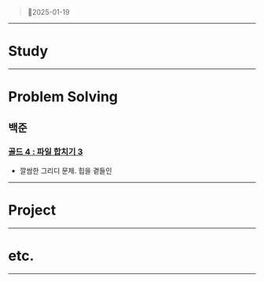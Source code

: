 > 🙁2025-01-19
> 

---

# Study

---

# Problem Solving

## 백준

### [골드 4 : 파일 합치기 3](https://www.acmicpc.net/problem/13975)

- 깔쌈한 그리디 문제. 힙을 곁들인

---

# Project

---

# etc.

---
